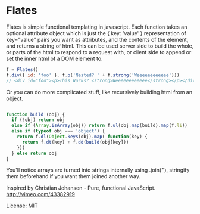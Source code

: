 # Flates

Flates is simple functional templating in javascript.
Each function takes an optional attribute object which is just the
{ key: 'value' } representation of key="value" pairs you want
as attributes, and the contents of the element, and returns a
string of html.  This can be used server side to build the whole, or parts
of the html to respond to a request with, or client side to append or
set the inner html of a DOM element to.

```javascript
f = Flates()
f.div({ id: 'foo' }, f.p('Nested? ' + f.strong('Weeeeeeeeeeee')))
// <div id="foo"><p>This Works? <strong>Weeeeeeeeeeee</strong></p></div>
```

Or you can do more complicated stuff, like recursively building html from an
object.

```javascript

function build (obj) {
  if (!obj) return obj
  else if (Array.isArray(obj)) return f.ul(obj.map(build).map(f.li))
  else if (typeof obj === 'object') {
    return f.dl(Object.keys(obj).map( function(key) {
      return f.dt(key) + f.dd(build(obj[key]))
    }))
  } else return obj
}

```

You'll notice arrays are turned into strings internally using .join(''),
stringify them beforehand if you want them joined another way.

Inspired by Christian Johansen - Pure, functional JavaScript.
http://vimeo.com/43382919


License: MIT

